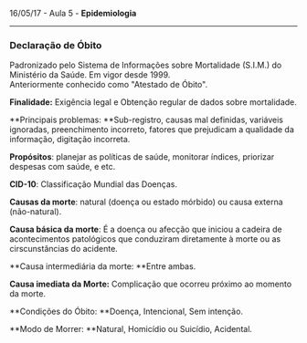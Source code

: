 16/05/17 - Aula 5 - **Epidemiologia**

---

### Declaração de Óbito

Padronizado pelo Sistema de Informações sobre Mortalidade \(S.I.M.\) do Ministério da Saúde. Em vigor desde 1999.  
Anteriormente conhecido como "Atestado de Óbito".

**Finalidade:** Exigência legal e Obtenção regular de dados sobre mortalidade.

**Principais problemas: **Sub-registro, causas mal definidas, variáveis ignoradas, preenchimento incorreto, fatores que prejudicam a qualidade da informação, digitação incorreta.

**Propósitos**: planejar as políticas de saúde, monitorar índices, priorizar despesas com saúde, e etc.

**CID-10**: Classificação Mundial das Doenças.

**Causas da morte**: natural \(doença ou estado mórbido\) ou causa externa \(não-natural\).

**Causa básica da morte**: É a doença ou afecção que iniciou a cadeira de acontecimentos patológicos que conduziram diretamente à morte ou as cirscunstâncias do acidente.

**Causa intermediária da morte: **Entre ambas.

**Causa imediata da Morte:** Complicação que ocorreu próximo ao momento da morte.

**Condições do Óbito: **Doença, Intencional, Sem intenção.

**Modo de Morrer: **Natural, Homicídio ou Suicídio, Acidental.



